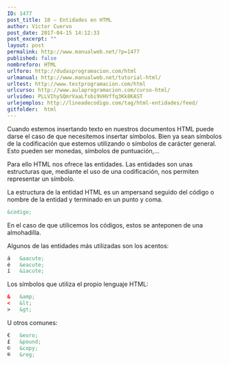 ```yaml
---
ID: 1477
post_title: 18 – Entidades en HTML
author: Víctor Cuervo
post_date: 2017-04-15 14:12:33
post_excerpt: ""
layout: post
permalink: http://www.manualweb.net/?p=1477
published: false
nombreforo: HTML
urlforo: http://dudasprogramacion.com/html
urlmanual: http://www.manualweb.net/tutorial-html/
urltest: http://www.testprogramacion.com/html
urlcurso: http://www.aulaprogramacion.com/curso-html/
urlvideo: PLLVIhySQmrVaaLfsbi9VHVffq3Kk8KAST
urlejemplos: http://lineadecodigo.com/tag/html-entidades/feed/
gitfolder:  html
---
```

Cuando estemos insertando texto en nuestros documentos HTML puede darse el caso de que necesitemos insertar símbolos. Bien ya sean símbolos de la codificación que estemos utilizando o símbolos de carácter general. Esto pueden ser monedas, símbolos de puntuación,...

Para ello HTML nos ofrece las entidades. Las entidades son unas estructuras que, mediante el uso de una codificación, nos permiten representar un símbolo.

La estructura de la entidad HTML es un ampersand seguido del código o nombre de la entidad y terminado en un punto y coma.

~~~html
&codigo;
~~~

En el caso de que utilicemos los códigos, estos se anteponen de una almohadilla.

Algunos de las entidades más utilizadas son los acentos:

~~~html
á	&aacute;
é	&eacute;
í	&iacute;
~~~

Los símbolos que utiliza el propio lenguaje HTML:

~~~html
&	&amp;
<	&lt;
>	&gt;
~~~

U otros comunes:

~~~html
€	&euro;
£	&pound;
©	&copy;
®	&reg;
~~~
